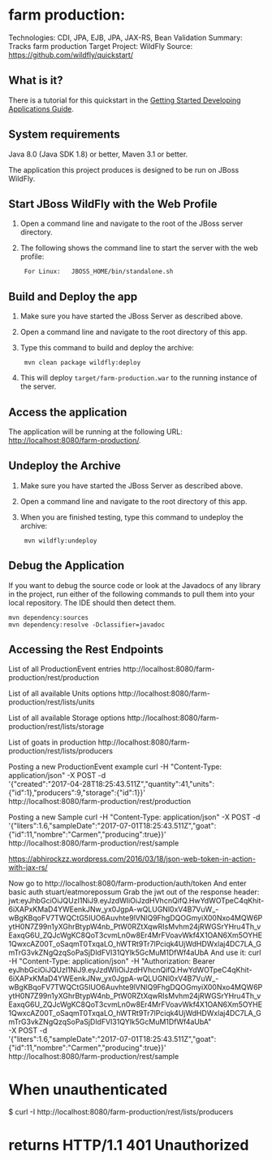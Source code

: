 farm production:
========================
Technologies: CDI, JPA, EJB, JPA, JAX-RS, Bean Validation
Summary: Tracks farm production
Target Project: WildFly
Source: <https://github.com/wildfly/quickstart/>

What is it?
-----------

There is a tutorial for this quickstart in the [Getting Started Developing Applications Guide](https://github.com/wildfly/quickstart/guide/production/).

System requirements
-------------------

Java 8.0 (Java SDK 1.8) or better, Maven 3.1 or better.

The application this project produces is designed to be run on JBoss WildFly.


Start JBoss WildFly with the Web Profile
-------------------------

1. Open a command line and navigate to the root of the JBoss server directory.
2. The following shows the command line to start the server with the web profile:

        For Linux:   JBOSS_HOME/bin/standalone.sh

 
Build and Deploy the app
-------------------------

1. Make sure you have started the JBoss Server as described above.
2. Open a command line and navigate to the root directory of this app.
3. Type this command to build and deploy the archive:

        mvn clean package wildfly:deploy

4. This will deploy `target/farm-production.war` to the running instance of the server.
 

Access the application 
---------------------

The application will be running at the following URL: <http://localhost:8080/farm-production/>.


Undeploy the Archive
--------------------

1. Make sure you have started the JBoss Server as described above.
2. Open a command line and navigate to the root directory of this app.
3. When you are finished testing, type this command to undeploy the archive:

        mvn wildfly:undeploy


Debug the Application
------------------------------------

If you want to debug the source code or look at the Javadocs of any library in the project, run either of the
following commands to pull them into your local repository. The IDE should then detect them.

    mvn dependency:sources
    mvn dependency:resolve -Dclassifier=javadoc



Accessing the Rest Endpoints
-----------------------------

List of all ProductionEvent entries
http://localhost:8080/farm-production/rest/production

List of all available Units options
http://localhost:8080/farm-production/rest/lists/units

List of all available Storage options
http://localhost:8080/farm-production/rest/lists/storage

List of goats in production
http://localhost:8080/farm-production/rest/lists/producers

Posting a new ProductionEvent example
curl -H "Content-Type: application/json" -X POST -d \
    '{"created":"2017-04-28T18:25:43.511Z","quantity":41,"units":{"id":1},"producers":9,"storage":{"id":1}}' \
    http://localhost:8080/farm-production/rest/production

Posting a new Sample
curl -H "Content-Type: application/json" -X POST -d \
    '{"liters":1.6,"sampleDate":"2017-07-01T18:25:43.511Z","goat":{"id":11,"nombre":"Carmen","producing":true}}' \
    http://localhost:8080/farm-production/rest/sample


https://abhirockzz.wordpress.com/2016/03/18/json-web-token-in-action-with-jax-rs/

Now go to
http://localhost:8080/farm-production/auth/token
And enter basic auth stuart/eatmorepossum
Grab the jwt out of the response header:
jwt:eyJhbGciOiJQUzI1NiJ9.eyJzdWIiOiJzdHVhcnQifQ.HwYdWOTpeC4qKhit-6iXAPxKMaD4YWEenkJNw_yx0JgpA-wQLUGNl0xV4B7VuW_-wBgKBqoFV7TWQCtG5IUO6Auvhte9lVNlQ9FhgDQOGmyiX00Nxo4MQW6PytH0N7Z99n1yXGhrBtypW4nb_PtW0RZtXqwRIsMvhm24jRWGSrYHru4Th_vEaxqG6U_ZQJcWgKC8QoT3cvmLn0w8Er4MrFVoavWkf4X1OAN6Xm5OYHE1QwxcAZ00T_oSaqmT0TxqaLO_hWTRt9Tr7lPciqk4UjWdHDWxlaj4DC7LA_GmTrG3vkZNgQzqSoPaSjDldFVI31QYlk5GcMuM1DfWf4aUbA
And use it:
curl -H "Content-Type: application/json" -H "Authorization: Bearer eyJhbGciOiJQUzI1NiJ9.eyJzdWIiOiJzdHVhcnQifQ.HwYdWOTpeC4qKhit-6iXAPxKMaD4YWEenkJNw_yx0JgpA-wQLUGNl0xV4B7VuW_-wBgKBqoFV7TWQCtG5IUO6Auvhte9lVNlQ9FhgDQOGmyiX00Nxo4MQW6PytH0N7Z99n1yXGhrBtypW4nb_PtW0RZtXqwRIsMvhm24jRWGSrYHru4Th_vEaxqG6U_ZQJcWgKC8QoT3cvmLn0w8Er4MrFVoavWkf4X1OAN6Xm5OYHE1QwxcAZ00T_oSaqmT0TxqaLO_hWTRt9Tr7lPciqk4UjWdHDWxlaj4DC7LA_GmTrG3vkZNgQzqSoPaSjDldFVI31QYlk5GcMuM1DfWf4aUbA" \
-X POST -d \
'{"liters":1.6,"sampleDate":"2017-07-01T18:25:43.511Z","goat":{"id":11,"nombre":"Carmen","producing":true}}' \
    http://localhost:8080/farm-production/rest/sample

# When unauthenticated
$ curl -I http://localhost:8080/farm-production/rest/lists/producers
# returns    HTTP/1.1 401 Unauthorized